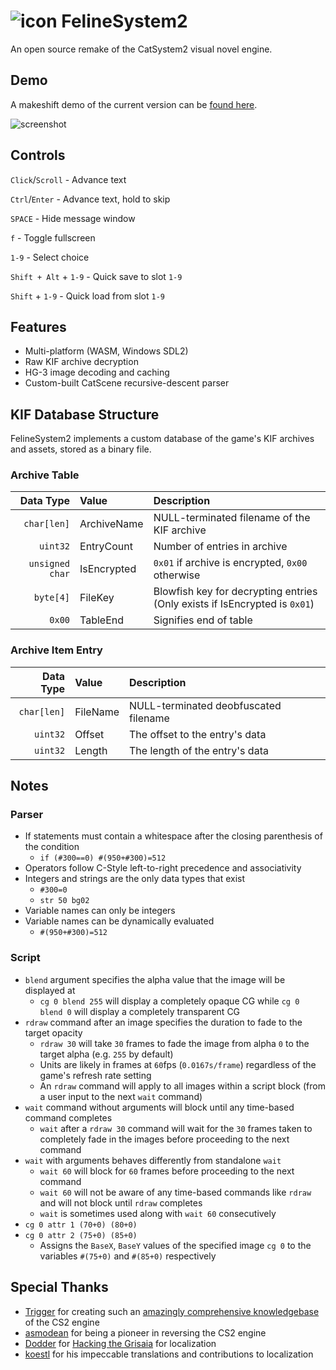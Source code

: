 # ![icon](https://i.imgur.com/fgr54yA.png) FelineSystem2

An open source remake of the CatSystem2 visual novel engine.

## Demo

A makeshift demo of the current version can be [found here](https://toori.tech/).

![screenshot](https://i.imgur.com/den1WpN.png) 

## Controls

`Click`/`Scroll` - Advance text 

`Ctrl`/`Enter` - Advance text, hold to skip 

`SPACE` - Hide message window

`f` - Toggle fullscreen

`1-9` - Select choice

`Shift + Alt` + `1-9` - Quick save to slot `1-9`

`Shift` + `1-9` - Quick load from slot `1-9`

## Features

- Multi-platform (WASM, Windows SDL2)
- Raw KIF archive decryption
- HG-3 image decoding and caching
- Custom-built CatScene recursive-descent parser

## KIF Database Structure

FelineSystem2 implements a custom database of the game's KIF archives and assets, stored as a binary file.

### Archive Table

|       Data Type | Value       | Description                                                                |
| --------------: | :---------- | :------------------------------------------------------------------------- |
|     `char[len]` | ArchiveName | NULL-terminated filename of the KIF archive                                |
|        `uint32` | EntryCount  | Number of entries in archive                                               |
| `unsigned char` | IsEncrypted | `0x01` if archive is encrypted, `0x00` otherwise                           |
|       `byte[4]` | FileKey     | Blowfish key for decrypting entries (Only exists if IsEncrypted is `0x01`) |
|          `0x00` | TableEnd    | Signifies end of table                                                     |

### Archive Item Entry

|   Data Type | Value    | Description                           |
| ----------: | :------- | :------------------------------------ |
| `char[len]` | FileName | NULL-terminated deobfuscated filename |
|    `uint32` | Offset   | The offset to the entry's data        |
|    `uint32` | Length   | The length of the entry's data        |

## Notes

### Parser

- If statements must contain a whitespace after the closing parenthesis of the condition
  - `if (#300==0) #(950+#300)=512`
- Operators follow C-Style left-to-right precedence and associativity
- Integers and strings are the only data types that exist
  - `#300=0`
  - `str 50 bg02`
- Variable names can only be integers
- Variable names can be dynamically evaluated
  - `#(950+#300)=512`

### Script

- `blend` argument specifies the alpha value that the image will be displayed at 
  - `cg 0 blend 255` will display a completely opaque CG while `cg 0 blend 0` will display a completely transparent CG
- `rdraw` command after an image specifies the duration to fade to the target opacity
  - `rdraw 30` will take `30` frames to fade the image from alpha `0` to the target alpha (e.g. `255` by default)
  - Units are likely in frames at `60`fps (`0.0167s/frame`) regardless of the game's refresh rate setting
  - An `rdraw` command will apply to all images within a script block (from a user input to the next `wait` command)
- `wait` command without arguments will block until any time-based command completes
  - `wait` after a `rdraw 30` command will wait for the `30` frames taken to completely fade in the images before proceeding to the next command
- `wait` with arguments behaves differently from standalone `wait`
  - `wait 60` will block for `60` frames before proceeding to the next command
  - `wait 60` will not be aware of any time-based commands like `rdraw` and will not block until `rdraw` completes
  - `wait` is sometimes used along with `wait 60` consecutively
- `cg 0 attr 1 (70+0) (80+0)`
- `cg 0 attr 2 (75+0) (85+0)`
  - Assigns the `BaseX`, `BaseY` values of the specified image `cg 0` to the variables `#(75+0)` and `#(85+0)` respectively

## Special Thanks

- [Trigger](https://github.com/trigger-segfault) for creating such an [amazingly comprehensive knowledgebase](https://github.com/trigger-segfault/TriggersTools.CatSystem2/wiki) of the CS2 engine
- [asmodean](http://asmodean.reverse.net/pages/exkifint.html) for being a pioneer in reversing the CS2 engine
- [Dodder](http://www.doddlercon.com/main/) for [Hacking the Grisaia](http://www.doddlercon.com/main/?p=171) for localization
- [koestl](https://twitter.com/koestl) for his impeccable translations and contributions to localization
